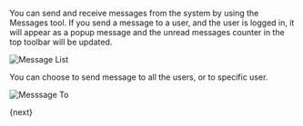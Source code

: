 You can send and receive messages from the system by using the Messages tool.
If you send a message to a user, and the user is logged in, it will appear as
a popup message and the unread messages counter in the top toolbar will be
updated.

![Message List]({{docs_base_url}}/assets/old_images/erpnext/message-list.png)

You can choose to send message to all the users, or to specific user.

![Messsage To]({{docs_base_url}}/assets/old_images/erpnext/message-to.png)

{next}
